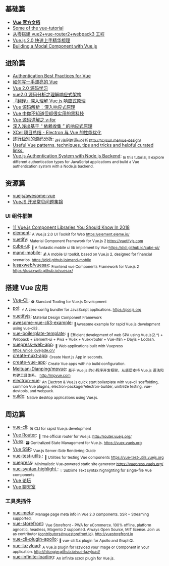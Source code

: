 ## 基础篇

* [**Vue 官方文档**](https://vuefe.cn/)
* [Some of the vue-tutorial](https://github.com/Wscats/vue-tutorial)
* [从零搭建 vue2+vue-router2+webpack3 工程](http://www.qinshenxue.com/article/20161118151423.html)
* [Vue.js 2.0 快速上手精华梳理](https://juejin.im/post/59aa1248518825392656a86a)
* [Building a Modal Component with Vue.js](https://alligator.io/vuejs/vue-modal-component/)

## 进阶篇

* [Authentication Best Practices for Vue](https://blog.sqreen.io/authentication-best-practices-vue/)
* [如何写一手漂亮的 Vue](http://jeffjade.com/2017/03/11/120-how-to-write-vue-better/?me)
* [Vue 2.0 源码学习](https://segmentfault.com/a/1190000007484936)
* [vue2.0 源码分析之理解响应式架构](https://segmentfault.com/a/1190000007334535)
* [『翻译』深入理解 Vue.js 响应式原理](https://juejin.im/post/59a7b01f6fb9a0249975d39f)
* [Vue 源码解析：深入响应式原理](https://juejin.im/entry/5834992667f356006c395b31)
* [Vue 中你不知道但却很实用的黑科技](https://juejin.im/post/5843dcad128fe100577876e1)
* [Vue 源码详解之 v-for](https://chuckliu.me/#!/posts/58c650a0b5187d2fb51c04fa)
* [深入浅出基于 “ 依赖收集 ” 的响应式原理](https://segmentfault.com/a/1190000011153487)
* [XCel 项目总结 - Electron 与 Vue 的性能优化](https://aotu.io/notes/2016/11/15/xcel/index.html)
* [逐行级别的源码分析](https://github.com/HcySunYang/vue-design): <sub>逐行级别的源码分析 http://hcysun.me/vue-design/</sub>
* [Useful Vue patterns, techniques, tips and tricks and helpful curated links. ](https://github.com/learn-vuejs/vue-patterns)
* [Vue.js Authentication System with Node.js Backend](https://blog.jscrambler.com/vue-js-authentication-system-with-node-js-backend/): <sub>In this tutorial, ll explore different authentication types for JavaScript applications and build a Vue authentication system with a Node.js backend.</sub>

## 资源篇

* [vuejs/awesome-vue](https://github.com/vuejs/awesome-vue)
* [VueJS 开发常见问题集锦](https://blog.beard.ink/JavaScript/VueJS-开发常见问题集锦/)

### UI 组件框架

* [11 Vue.js Component Libraries You Should Know In 2018](https://blog.bitsrc.io/11-vue-js-component-libraries-you-should-know-in-2018-3d35ad0ae37f)
* [element](https://github.com/ElemeFE/element): <sub>A Vue.js 2.0 UI Toolkit for Web https://element.eleme.io/ </sub>
* [vuetify](https://github.com/vuetifyjs/vuetify): <sub>Material Component Framework for Vue.js 2 https://vuetifyjs.com</sub>
* [cube-ui](https://github.com/didi/cube-ui): <sub>🔶 A fantastic mobile ui lib implement by Vue https://didi.github.io/cube-ui/</sub>
* [mand-mobile](https://github.com/didi/mand-mobile): <sub>💰 A mobile UI toolkit, based on Vue.js 2, designed for financial scenarios. https://didi.github.io/mand-mobile</sub>
* [lusaxweb/vuesax](https://github.com/lusaxweb/vuesax): <sub>Frontend vue Components Framework for Vue.js 2 https://lusaxweb.github.io/vuesax/</sub>

## 搭建 Vue 应用

* [Vue-Cli](https://github.com/vuejs/vue-cli): <sub>🛠️ Standard Tooling for Vue.js Development</sub>
* [poi](https://github.com/egoist/poi): <sub>⚡️ A zero-config bundler for JavaScript applications. https://poi.js.org</sub>
* [vuetifyjs](https://vuetifyjs.com/): <sub>Material Design Component Framework</sub>
* [awesome-vue-cli3-example](https://github.com/nicejade/awesome-vue-cli3-example): <sub>🍑Awesome example for rapid Vue.js development using vue-cli3 .</sub>
* [vue-boilerplate-template](https://github.com/nicejade/vue-boilerplate-template): <sub>🍎 Efficient development of web SPA using Vue.js(2.\*) + Webpack + Element-ui + Pwa + Vuex + Vuex-router + Vue-i18n + Dayjs + Lodash.</sub>
* [vuepress-web-app](https://github.com/nicejade/vuepress-web-app): <sub>📝 Web applications built with Vuepress https://nice.lovejade.cn/</sub>
* [create-nuxt-app](https://github.com/nuxt-community/create-nuxt-app): <sub>Create Nuxt.js App in seconds.</sub>
* [create-vue-app](https://github.com/vue-land/create-vue-app): <sub>Create Vue apps with no build configuration.</sub>
* [Meituan-Dianping/mpvue](https://github.com/Meituan-Dianping/mpvue): <sub>基于 Vue.js 的小程序开发框架，从底层支持 Vue.js 语法和构建工具体系。 http://mpvue.com</sub>
* [electron-vue](https://github.com/SimulatedGREG/electron-vue): <sub>An Electron & Vue.js quick start boilerplate with vue-cli scaffolding, common Vue plugins, electron-packager/electron-builder, unit/e2e testing, vue-devtools, and webpack. </sub>
* [vuido](https://github.com/mimecorg/vuido): <sub>Native desktop applications using Vue.js.</sub>

## 周边篇

* [vue-cli](https://github.com/vuejs/vue-cli): <sub>🛠️ CLI for rapid Vue.js development</sub>
* [Vue Router](https://router.vuejs.org/): <sub>🚦 The official router for Vue.js. http://router.vuejs.org/</sub>
* [Vuex](https://vuex.vuejs.org/): <sub>🗃️ Centralized State Management for Vue.js. https://vuex.vuejs.org</sub>
* [Vue SSR](https://ssr.vuejs.org/): <sub>Vue.js Server-Side Rendering Guide</sub>
* [vue-test-utils ](https://github.com/vuejs/vue-test-utils): <sub>🔬 Utilities for testing Vue components https://vue-test-utils.vuejs.org</sub>
* [vuepress](https://github.com/vuejs/vuepress): <sub>Minimalistic Vue-powered static site generator https://vuepress.vuejs.org/</sub>
* [vue-syntax-highlight ](https://github.com/vuejs/vue-syntax-highlight): <sub>💡 Sublime Text syntax highlighting for single-file Vue components</sub>
* [Vue 论坛](http://forum.vuejs.org)
* [Vue 聊天室](https://gitter.im/vuejs/vue)

### 工具类插件

* [vue-meta](https://github.com/declandewet/vue-meta): <sub>Manage page meta info in Vue 2.0 components. SSR + Streaming supported.</sub>
* [vue-storefront](https://github.com/DivanteLtd/vue-storefront): <sub>Vue Storefront - PWA for eCommerce. 100% offline, platform agnostic, headless, Magento 2 supported. Always Open Source, MIT license. Join us as contributor (contributors@vuestorefront.io). http://vuestorefront.io</sub>
* [vue-cli-plugin-apollo](https://github.com/Akryum/vue-cli-plugin-apollo): <sub>🚀 vue-cli 3.x plugin for Apollo and GraphQL</sub>
* [vue-lazyload](https://github.com/hilongjw/vue-lazyload): <sub>A Vue.js plugin for lazyload your Image or Component in your application. http://hilongjw.github.io/vue-lazyload/</sub>
* [vue-infinite-loading](https://github.com/PeachScript/vue-infinite-loading): <sub>An infinite scroll plugin for Vue.js. </sub>
